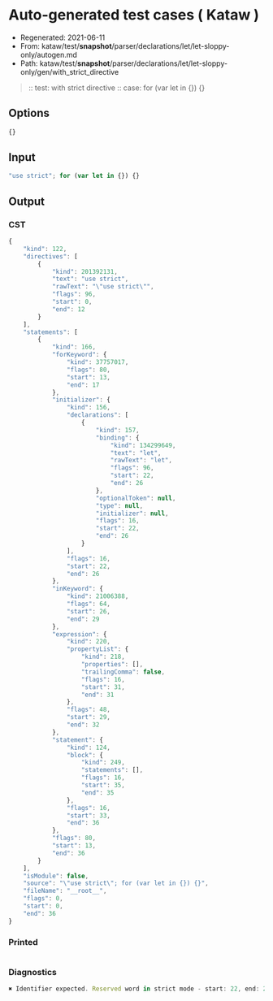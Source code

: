 # Auto-generated test cases ( Kataw )
- Regenerated: 2021-06-11
- From: kataw/test/__snapshot__/parser/declarations/let/let-sloppy-only/autogen.md
- Path: kataw/test/__snapshot__/parser/declarations/let/let-sloppy-only/gen/with_strict_directive
> :: test: with strict directive
> :: case: for (var let in {}) {}
## Options

`````js
{}
`````
## Input

`````js
"use strict"; for (var let in {}) {}
`````
## Output

### CST

```javascript
{
    "kind": 122,
    "directives": [
        {
            "kind": 201392131,
            "text": "use strict",
            "rawText": "\"use strict\"",
            "flags": 96,
            "start": 0,
            "end": 12
        }
    ],
    "statements": [
        {
            "kind": 166,
            "forKeyword": {
                "kind": 37757017,
                "flags": 80,
                "start": 13,
                "end": 17
            },
            "initializer": {
                "kind": 156,
                "declarations": [
                    {
                        "kind": 157,
                        "binding": {
                            "kind": 134299649,
                            "text": "let",
                            "rawText": "let",
                            "flags": 96,
                            "start": 22,
                            "end": 26
                        },
                        "optionalToken": null,
                        "type": null,
                        "initializer": null,
                        "flags": 16,
                        "start": 22,
                        "end": 26
                    }
                ],
                "flags": 16,
                "start": 22,
                "end": 26
            },
            "inKeyword": {
                "kind": 21006388,
                "flags": 64,
                "start": 26,
                "end": 29
            },
            "expression": {
                "kind": 220,
                "propertyList": {
                    "kind": 218,
                    "properties": [],
                    "trailingComma": false,
                    "flags": 16,
                    "start": 31,
                    "end": 31
                },
                "flags": 48,
                "start": 29,
                "end": 32
            },
            "statement": {
                "kind": 124,
                "block": {
                    "kind": 249,
                    "statements": [],
                    "flags": 16,
                    "start": 35,
                    "end": 35
                },
                "flags": 16,
                "start": 33,
                "end": 36
            },
            "flags": 80,
            "start": 13,
            "end": 36
        }
    ],
    "isModule": false,
    "source": "\"use strict\"; for (var let in {}) {}",
    "fileName": "__root__",
    "flags": 0,
    "start": 0,
    "end": 36
}
```

### Printed

```javascript

```

### Diagnostics

```javascript
✖ Identifier expected. Reserved word in strict mode - start: 22, end: 26

```

